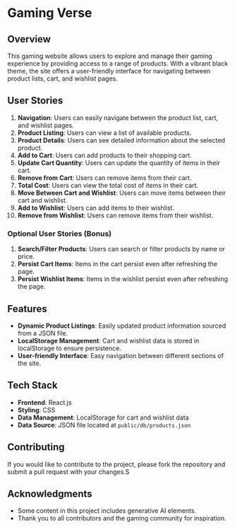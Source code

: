 # Gaming Verse

## Overview
This gaming website allows users to explore and manage their gaming experience by providing access to a range of products. With a vibrant black theme, the site offers a user-friendly interface for navigating between product lists, cart, and wishlist pages.

## User Stories
1. **Navigation**: Users can easily navigate between the product list, cart, and wishlist pages.
2. **Product Listing**: Users can view a list of available products.
3. **Product Details**: Users can see detailed information about the selected product.
4. **Add to Cart**: Users can add products to their shopping cart.
5. **Update Cart Quantity**: Users can update the quantity of items in their cart.
6. **Remove from Cart**: Users can remove items from their cart.
7. **Total Cost**: Users can view the total cost of items in their cart.
8. **Move Between Cart and Wishlist**: Users can move items between their cart and wishlist.
9. **Add to Wishlist**: Users can add items to their wishlist.
10. **Remove from Wishlist**: Users can remove items from their wishlist.

### Optional User Stories (Bonus)
1. **Search/Filter Products**: Users can search or filter products by name or price.
2. **Persist Cart Items**: Items in the cart persist even after refreshing the page.
3. **Persist Wishlist Items**: Items in the wishlist persist even after refreshing the page.

## Features
- **Dynamic Product Listings**: Easily updated product information sourced from a JSON file.
- **LocalStorage Management**: Cart and wishlist data is stored in localStorage to ensure persistence.
- **User-friendly Interface**: Easy navigation between different sections of the site.

## Tech Stack
- **Frontend**: React.js
- **Styling**: CSS
- **Data Management**: LocalStorage for cart and wishlist data
- **Data Source**: JSON file located at `public/db/products.json`

## Contributing
If you would like to contribute to the project, please fork the repository and submit a pull request with your changes.S

## Acknowledgments
- Some content in this project includes generative AI elements. 
- Thank you to all contributors and the gaming community for inspiration.
